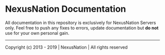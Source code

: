 # NexusNation Documentation

All documentation in this repository is exclusively for NexusNation Servers only. Feel free to push any fixes to errors, update documentation but **do not** use for your own personal gain.

---

Copyright (c) 2013 - 2019 | NexusNation | All rights reserved